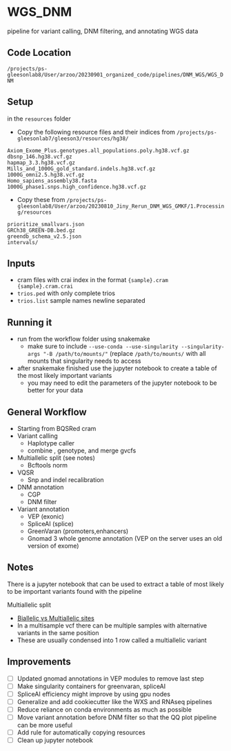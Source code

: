 # WGS_DNM
pipeline for variant calling, DNM filtering, and annotating WGS data

## Code Location
`/projects/ps-gleesonlab8/User/arzoo/20230901_organized_code/pipelines/DNM_WGS/WGS_DNM`

## Setup
in the `resources` folder
- Copy the following resource files and their indices from `/projects/ps-gleesonlab7/gleeson3/resources/hg38/`
```
Axiom_Exome_Plus.genotypes.all_populations.poly.hg38.vcf.gz
dbsnp_146.hg38.vcf.gz
hapmap_3.3.hg38.vcf.gz
Mills_and_1000G_gold_standard.indels.hg38.vcf.gz
1000G_omni2.5.hg38.vcf.gz
Homo_sapiens_assembly38.fasta
1000G_phase1.snps.high_confidence.hg38.vcf.gz
```
- Copy these from `/projects/ps-gleesonlab8/User/arzoo/20230810_Jiny_Rerun_DNM_WGS_GMKF/1.Processing/resources`
```
prioritize_smallvars.json
GRCh38_GREEN-DB.bed.gz
greendb_schema_v2.5.json
intervals/
```

## Inputs
- cram files with crai index in the format `{sample}.cram {sample}.cram.crai`
- `trios.ped` with only complete trios
- `trios.list` sample names newline separated

## Running it
- run from the workflow folder using snakemake
  - make sure to include `--use-conda --use-singularity --singularity-args "-B /path/to/mounts/"` (replace `/path/to/mounts/` with all mounts that singularity needs to access
- after snakemake finished use the jupyter notebook to create a table of the most likely important variants
  - you may need to edit the parameters of the jupyter notebook to be better for your data

## General Workflow
- Starting from BQSRed cram
- Variant calling
  - Haplotype caller
  - combine , genotype, and merge gvcfs
- Multiallelic split (see notes)
  - Bcftools norm
- VQSR
  - Snp and indel recalibration
- DNM annotation
  - CGP
  - DNM filter
- Variant annotation
  - VEP (exonic)
  - SpliceAI (splice)
  - GreenVaran (promoters,enhancers)
  - Gnomad 3 whole genome annotation (VEP on the server uses an old version of exome)

## Notes
There is a jupyter notebook that can be used to extract a table of most likely to be important variants found with the pipeline

Multiallelic split
- [Biallelic vs Multiallelic sites](https://gatk.broadinstitute.org/hc/en-us/articles/360035890771-Biallelic-vs-Multiallelic-sites)
- In a multisample vcf there can be multiple samples with alternative variants in the same position
- These are usually condensed into 1 row called a multiallelic variant 


## Improvements
- [ ] Updated gnomad annotations in VEP modules to remove last step
- [ ] Make singularity containers for greenvaran, spliceAI
- [ ] SpliceAI efficiency might improve by using gpu nodes
- [ ] Generalize and add cookiecutter like the WXS and RNAseq pipelines
- [ ] Reduce reliance on conda environments as much as possible
- [ ] Move variant annotation before DNM filter so that the QQ plot pipeline can be more useful
- [ ] Add rule for automatically copying resources
- [ ] Clean up jupyter notebook
